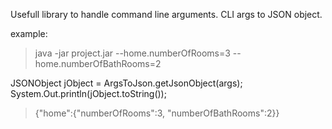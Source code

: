Usefull library to handle command line arguments. CLI args to JSON object. 

example:

>java -jar project.jar --home.numberOfRooms=3 --home.numberOfBathRooms=2

JSONObject jObject = ArgsToJson.getJsonObject(args);
System.Out.println(jObject.toString());

>{"home":{"numberOfRooms":3, "numberOfBathRooms":2}}
